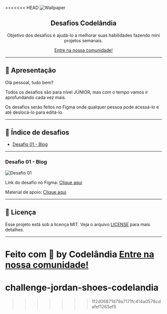 <<<<<<< HEAD
![Wallpaper](image/wallpaper.png)

<h2 align="center">
  Desafios Codelândia
</h2>

<p align="center">
  Objetivo dos desafios é ajudá-lo a melhorar suas habilidades fazendo mini projetos semanais.
</p>

<p align="center">
  <a href="https://discord.com/invite/QevDJqCzaY">Entre na nossa comunidade!</a>
</p>

---

## 🖖 Apresentação

Olá pessoal, tudo bem?

Todos os desafios são para nível JÚNIOR, mas com o tempo vamos ir aprofundando cada vez mais.

Os desafios serão feitos no Figma onde qualquer pessoa pode acessá-lo e até deslocá-lo para editá-lo.

---

## 🎯 Índice de desafios

- [Desafio 01 - Blog](#id01)

---

### **Desafio 01 - Blog** <a name="id01"></a>

![Desafio 01](image/desafio1.svg)

Link do desafio no Figma: [Clique aqui](https://www.figma.com/file/Yb9IBH56g7T1hdIyZ3BMNO/Codel%C3%A2ndia-Desafios?node-id=0%3A1)

Material de apoio: [Clique aqui](https://github.com/iuricode/desafios-codelandia/blob/main/material-de-apoio/material-de-apoio-desafio01.zip)

---

## 📝 Licença

Esse projeto está sob a licença MIT. Veja o arquivo [LICENSE](LICENSE) para mais detalhes.

---

Feito com 💜 by **Codelândia** [Entre na nossa comunidade!](https://discord.com/invite/QevDJqCzaY)
=======
# challenge-jordan-shoes-codelandia
>>>>>>> 1f2d06871d79a7171fc414a0578cdafef1265ef5
